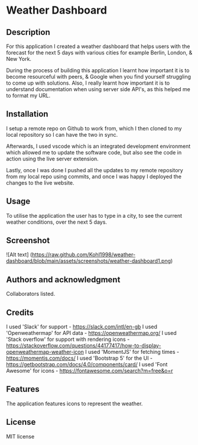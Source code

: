 # Weather Dashboard

## Description

For this application I created a weather dashboard that helps users with the forecast for the next 5 days with various cities for example Berlin, London, & New York. 

During the process of building this application I learnt how important it is to become resourceful with peers, & Google when you find yourself struggling to come up with solutions. Also, I really learnt how important it is to understand documentation when using server side API's, as this helped me to format my URL. 

## Installation

I setup a remote repo on Github to work from, which I then cloned to my local repository so I can have the two in sync. 

Afterwards, I used vscode which is an integrated development environment which allowed me to update the software code, but also see the code in action using the live server extension. 

Lastly, once I was done I pushed all the updates to my remote repository from my local repo using commits, and once I was happy I deployed the changes to the live website.

## Usage

To utilise the application the user has to type in a city, to see the current weather conditions, over the next 5 days. 

## Screenshot 

![Alt text] (https://raw.github.com/Kohl1998/weather-dashboard/blob/main/assets/screenshots/weather-dashboard1.png)

## Authors and acknowledgment

Collaborators listed.

## Credits

I used 'Slack' for support - https://slack.com/intl/en-gb
I used 'Openweathermap' for API data - https://openweathermap.org/
I used 'Stack overflow' for support with rendering icons - https://stackoverflow.com/questions/44177417/how-to-display-openweathermap-weather-icon
I used 'MomentJS' for fetching times - https://momentjs.com/docs/
I used 'Bootstrap 5' for the UI - https://getbootstrap.com/docs/4.0/components/card/
I used 'Font Awesome' for icons - https://fontawesome.com/search?m=free&o=r

## Features

The application features icons to represent the weather. 

## License

MIT license 
